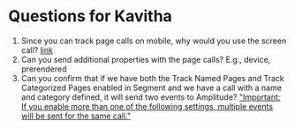 <!-- TITLE: 08-18-2020 Amplitude Meeting -->
<!-- SUBTITLE: A quick summary of 2020 08 18 -->

# Questions for Kavitha
1. Since you can track page calls on mobile, why would you use the screen call? [link](https://segment.com/docs/connections/destinations/catalog/amplitude/#page-and-screen)
2. Can you send additional properties with the page calls? E.g., device, prerendered
3. Can you confirm that if we have both the Track Named Pages and Track Categorized Pages enabled in Segment and we have a call with a name and category defined, it will send two events to Amplitude? ["Important: If you enable more than one of the following settings, multiple events will be sent for the same call."](https://segment.com/docs/connections/destinations/catalog/amplitude/#page-and-screen)
